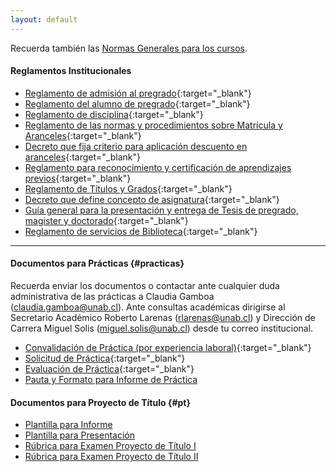 ```yaml
---
layout: default
---
```


Recuerda también las [Normas Generales para los cursos](https://iar-unab.github.io/web/alumnos/normas-generales.pdf).

#### Reglamentos Institucionales

* [Reglamento de admisión al pregrado](https://iar-unab.github.io/web/alumnos/reglamento-admision-al-pregrado.pdf){:target="_blank"}
* [Reglamento del alumno de pregrado](https://iar-unab.github.io/web/alumnos/reglamento-de-alumno-de-pregrado.pdf){:target="_blank"}
* [Reglamento de disciplina](https://iar-unab.github.io/web/alumnos/reglamento-de-disciplina.pdf){:target="_blank"}
* [Reglamento de las normas y procedimientos sobre Matrícula y Aranceles](https://iar-unab.github.io/web/alumnos/reglamento-de-las-normas-y-procedimientos-sobre-matricula-y-aranceles.pdf){:target="_blank"}
* [Decreto que fija criterio para aplicación descuento en aranceles](https://iar-unab.github.io/web/alumnos/aplicacion-de-descuentos-en-aranceles.pdf){:target="_blank"}
* [Reglamento para reconocimiento y certificación de aprendizajes previos](https://iar-unab.github.io/web/alumnos/reglamento-para-reconocimiento-y-certificacion-de-aprendizajes-previos.pdf){:target="_blank"}
* [Reglamento de Títulos y Grados](https://iar-unab.github.io/web/alumnos/reglamento-titulos-y-grados.pdf){:target="_blank"}
* [Decreto que define concepto de asignatura](https://iar-unab.github.io/web/alumnos/definicion-termino-asignatura.pdf){:target="_blank"}
* [Guía general para la presentación y entrega de Tesis de pregrado, magister y doctorado](https://iar-unab.github.io/web/alumnos/procedimiento-tesis.pdf){:target="_blank"}
* [Reglamento de servicios de Biblioteca](https://iar-unab.github.io/web/alumnos/reglamento-de-servicios-de-biblioteca.pdf){:target="_blank"}

* * *

#### Documentos para Prácticas {#practicas}
Recuerda enviar los documentos o contactar ante cualquier duda administrativa de las prácticas a Claudia Gamboa (claudia.gamboa@unab.cl). Ante consultas académicas dirigirse al Secretario Académico Roberto Larenas (rlarenas@unab.cl) y Dirección de Carrera Miguel Solis (miguel.solis@unab.cl) desde tu correo institucional.

* [Convalidación de Práctica (por experiencia laboral)](https://iar-unab.github.io/web/alumnos/formulario_convalidacion_practica.doc){:target="_blank"}
* [Solicitud de Práctica](https://iar-unab.github.io/web/alumnos/formulario_solicitud_practica.doc){:target="_blank"}
* [Evaluación de Práctica](https://iar-unab.github.io/web/alumnos/practica_evaluacion.pdf){:target="_blank"}
* [Pauta y Formato para Informe de Práctica](https://iar-unab.github.io/web/alumnos/pauta-formato-practica.docx)

#### Documentos para Proyecto de Título {#pt}
* [Plantilla para Informe](https://iar-unab.github.io/web/alumnos/formato_memoria.docx)
* [Plantilla para Presentación](https://iar-unab.github.io/web/alumnos/presentacion_unab_institucional.pptx)
* [Rúbrica para Examen Proyecto de Título I](https://iar-unab.github.io/web/alumnos/rubrica_aut2605)
* [Rúbrica para Examen Proyecto de Título II](https://iar-unab.github.io/web/alumnos/rubrica_aut2606.pdf)
